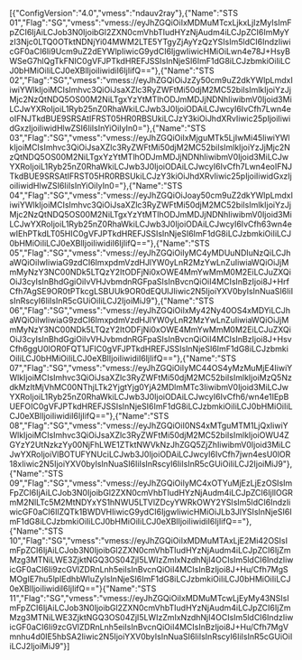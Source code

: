 [{"ConfigVersion":"4.0","vmess":"ndauv2ray"},{"Name":"STS 01","Flag":"SG","vmess":"vmess://eyJhZGQiOiIxMDMuMTcxLjkxLjIzMyIsImFpZCI6IjAiLCJob3N0IjoibGl2ZXN0cmVhbTIudHYzNjAudm4iLCJpZCI6ImMyYzI3Njc0LTQ0OTktNDNjYi04MWM2LTE5YTgyZjAyYzQzYSIsIm5ldCI6IndzIiwicGF0aCI6Ii9Ucm9uZ2dEYWlpIiwicG9ydCI6IjgwIiwicHMiOiLwn4e78J+HsyBWSeG7hlQgTkFNIC0gVFJPTkdHREFJSSIsInNjeSI6ImF1dG8iLCJzbmkiOiIiLCJ0bHMiOiIiLCJ0eXBlIjoiIiwidiI6IjIifQ=="},{"Name":"STS 02","Flag":"SG","vmess":"vmess://eyJhZGQiOiJzZy50cm9uZ2dkYWlpLmdxIiwiYWlkIjoiMCIsImhvc3QiOiJsaXZlc3RyZWFtMi50djM2MC52biIsImlkIjoiYzJjMjc2NzQtNDQ5OS00M2NiLTgxYzYtMTlhODJmMDJjNDNhIiwibmV0Ijoid3MiLCJwYXRoIjoiL1Ryb25nZ0RhaWkiLCJwb3J0IjoiODAiLCJwcyI6IvCfh7Lwn4eoIFNJTkdBUE9SRSAtIFRST05HR0RBSUkiLCJzY3kiOiJhdXRvIiwic25pIjoiIiwidGxzIjoiIiwidHlwZSI6IiIsInYiOiIyIn0="},{"Name":"STS 03","Flag":"SG","vmess":"vmess://eyJhZGQiOiIxMjguMTk5LjIwMi45IiwiYWlkIjoiMCIsImhvc3QiOiJsaXZlc3RyZWFtMi50djM2MC52biIsImlkIjoiYzJjMjc2NzQtNDQ5OS00M2NiLTgxYzYtMTlhODJmMDJjNDNhIiwibmV0Ijoid3MiLCJwYXRoIjoiL1Ryb25nZ0RhaWkiLCJwb3J0IjoiODAiLCJwcyI6IvCfh7Lwn4eoIFNJTkdBUE9SRSAtIFRST05HR0RBSUkiLCJzY3kiOiJhdXRvIiwic25pIjoiIiwidGxzIjoiIiwidHlwZSI6IiIsInYiOiIyIn0="},{"Name":"STS 04","Flag":"SG","vmess":"vmess://eyJhZGQiOiJoay50cm9uZ2dkYWlpLmdxIiwiYWlkIjoiMCIsImhvc3QiOiJsaXZlc3RyZWFtMi50djM2MC52biIsImlkIjoiYzJjMjc2NzQtNDQ5OS00M2NiLTgxYzYtMTlhODJmMDJjNDNhIiwibmV0Ijoid3MiLCJwYXRoIjoiL1Ryb25nZ0RhaWkiLCJwb3J0IjoiODAiLCJwcyI6IvCfh63wn4ewIEhPTkdLT05HIC0gVFJPTkdHREFJSSIsInNjeSI6ImF1dG8iLCJzbmkiOiIiLCJ0bHMiOiIiLCJ0eXBlIjoiIiwidiI6IjIifQ=="},{"Name":"STS 05","Flag":"SG","vmess":"vmess://eyJhZGQiOiIyMC4yMDUuNDIuNzQiLCJhaWQiOiIwIiwiaG9zdCI6ImxpdmVzdHJlYW0yLnR2MzYwLnZuIiwiaWQiOiJjMmMyNzY3NC00NDk5LTQzY2ItODFjNi0xOWE4MmYwMmM0M2EiLCJuZXQiOiJ3cyIsInBhdGgiOiIvVHJvbmdnRGFpaSIsInBvcnQiOiI4MCIsInBzIjoi8J+HrfCfh7AgSE9OR0tPTkcgLSBUUk9OR0dEQUlJIiwic2N5IjoiYXV0byIsInNuaSI6IiIsInRscyI6IiIsInR5cGUiOiIiLCJ2IjoiMiJ9"},{"Name":"STS 06","Flag":"SG","vmess":"vmess://eyJhZGQiOiIxMy42Ny40OS4xMDYiLCJhaWQiOiIwIiwiaG9zdCI6ImxpdmVzdHJlYW0yLnR2MzYwLnZuIiwiaWQiOiJjMmMyNzY3NC00NDk5LTQzY2ItODFjNi0xOWE4MmYwMmM0M2EiLCJuZXQiOiJ3cyIsInBhdGgiOiIvVHJvbmdnRGFpaSIsInBvcnQiOiI4MCIsInBzIjoi8J+HsvCfh6ggU0lOR0FQT1JFIC0gVFJPTkdHREFJSSIsInNjeSI6ImF1dG8iLCJzbmkiOiIiLCJ0bHMiOiIiLCJ0eXBlIjoiIiwidiI6IjIifQ=="},{"Name":"STS 07","Flag":"SG","vmess":"vmess://eyJhZGQiOiIyMC44OS4yMzMuMjE4IiwiYWlkIjoiMCIsImhvc3QiOiJsaXZlc3RyZWFtMi50djM2MC52biIsImlkIjoiMzQ5NzdkMzItMjVhMC00NThjLTk2YjgtYjg0YjA2MDlmMTc3IiwibmV0Ijoid3MiLCJwYXRoIjoiL1Ryb25nZ0RhaWkiLCJwb3J0IjoiODAiLCJwcyI6IvCfh6/wn4e1IEpBUEFOIC0gVFJPTkdHREFJSSIsInNjeSI6ImF1dG8iLCJzbmkiOiIiLCJ0bHMiOiIiLCJ0eXBlIjoiIiwidiI6IjIifQ=="},{"Name":"STS 08","Flag":"SG","vmess":"vmess://eyJhZGQiOiI0NS4xMTguMTM1LjQxIiwiYWlkIjoiMCIsImhvc3QiOiJsaXZlc3RyZWFtMi50djM2MC52biIsImlkIjoiOWU4ZGYzY2UtNzkzYy00NjFhLWE1ZTktNWVkNzJhZGQ5ZjZhIiwibmV0Ijoid3MiLCJwYXRoIjoiVlBOTUFYNUciLCJwb3J0IjoiODAiLCJwcyI6IvCfh7jwn4esU0lOR18xIiwic2N5IjoiYXV0byIsInNuaSI6IiIsInRscyI6IiIsInR5cGUiOiIiLCJ2IjoiMiJ9"},{"Name":"STS 09","Flag":"SG","vmess":"vmess://eyJhZGQiOiIyMC4xOTYuMjEzLjEzOSIsImFpZCI6IjAiLCJob3N0IjoibGl2ZXN0cmVhbTIudHYzNjAudm4iLCJpZCI6IjllOGRmM2NlLTc5M2MtNDYxYS1hNWU5LTVlZDcyYWRkOWY2YSIsIm5ldCI6IndzIiwicGF0aCI6IlZQTk1BWDVHIiwicG9ydCI6IjgwIiwicHMiOiJLb3JlYSIsInNjeSI6ImF1dG8iLCJzbmkiOiIiLCJ0bHMiOiIiLCJ0eXBlIjoiIiwidiI6IjIifQ=="},{"Name":"STS 10","Flag":"SG","vmess":"vmess://eyJhZGQiOiIxMDMuMTAxLjE2Mi42OSIsImFpZCI6IjAiLCJob3N0IjoibGl2ZXN0cmVhbTIudHYzNjAudm4iLCJpZCI6IjZmMzg3MTNiLWE3ZjktNGQ3OS04ZjI5LWIzZmIxNzdhNjI4OCIsIm5ldCI6IndzIiwicGF0aCI6Ii9zcGVlZDRnLnh5eiIsInBvcnQiOiI4MCIsInBzIjoi8J+Hu/Cfh7MgSMOgIE7hu5lpIEdhbWluZyIsInNjeSI6ImF1dG8iLCJzbmkiOiIiLCJ0bHMiOiIiLCJ0eXBlIjoiIiwidiI6IjIifQ=="}{"Name":"STS 11","Flag":"SG","vmess":"vmess://eyJhZGQiOiIxMDMuMTcwLjEyMy43NSIsImFpZCI6IjAiLCJob3N0IjoibGl2ZXN0cmVhbTIudHYzNjAudm4iLCJpZCI6IjZmMzg3MTNiLWE3ZjktNGQ3OS04ZjI5LWIzZmIxNzdhNjI4OCIsIm5ldCI6IndzIiwicGF0aCI6Ii9zcGVlZDRnLnh5eiIsInBvcnQiOiI4MCIsInBzIjoi8J+Hu/Cfh7MgVmnhu4d0IE5hbSA2Iiwic2N5IjoiYXV0byIsInNuaSI6IiIsInRscyI6IiIsInR5cGUiOiIiLCJ2IjoiMiJ9"}]
